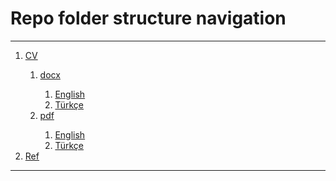<h1>Repo folder structure navigation</h1>

<hr>

<ol>
	<li><a href="./CV">CV</a></li>
	<ol>
		<li><a href="./CV/docx">docx</a></li>
		<ol>
			<li><a href="./CV/docx/English">English</a></li>
			<li><a href="./CV/docx/Türkçe">Türkçe</a></li>
		</ol>
		<li><a href="./CV/pdf">pdf</a></li>
		<ol>
			<li><a href="./CV/pdf/English">English</a></li>
			<li><a href="./CV/pdf/Türkçe">Türkçe</a></li>
		</ol>
	</ol>
	<li><a href="./Ref">Ref</a></li>
</ol>

<hr>